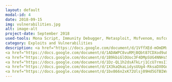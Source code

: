 ```yaml
---
layout: default
modal-id: 4
date: 2018-09-15
img: vulnerabilities.jpg
alt: image-alt
project-date: September 2018
used-tools: Mona Script, Immunity Debugger, Metasploit, Msfvenom, msfconsole, FuzzGoat, AFL Fuzzer
category: Exploits and Vulnerabilities
description: <a href="https://docs.google.com/document/d/1VffXEd-mOmDMx5j5zu9e1FTqnilLYd9-kA2Lp7LCfE8/edit?usp=sharing">Reverse Shell Exploit + Buffer Overflow</a>
<a href="https://docs.google.com/document/d/1ADAWPC8vuRMjBQbt87CDXod9u8YjHoaDWSgvFOrUGws/edit?usp=sharing">AFL (American Fuzzy Lop) Fuzzing the Fuzzgoat Vulnerable App</a>
<a href="https://docs.google.com/document/d/1B9kbiGlOUoc3F4DMpSUG4NNHs5Ob2H1ORx42xJU2amU/edit?usp=sharing">Buffer Overflow, Understanding ASLR, Stack Protection</a>
<a href="https://docs.google.com/document/d/1Dz-QL1h2dsATkLrj1CcU7rmsI1DZwdpVOu9I4yx6dyA/edit?usp=sharing">Reverse-Engineer 5 C programs (32 & 64 bit, statically and dynamically Linked)</a>
<a href="https://docs.google.com/document/d/1X3kaQkaLidysUUg4-RksaDX0GoYL5U3qNSVCkPrrCRA/edit?usp=sharing">How to do Applicaiton Security Threats modeling?</a>
<a href="https://docs.google.com/document/d/1bv866n2xK72Ulsj09Hd5GTBIWrBhoBkPXNCqYhlFZ2I/edit?usp=sharing">Bluetooth Hacking, Data Extraction</a>
---
```

